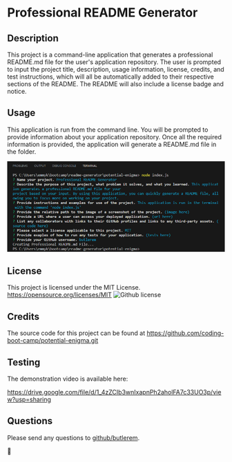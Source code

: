 # Professional README Generator 

## Description
This project is a command-line application that generates a professional README.md file for the user's application repository. The user is prompted to input the project title, description, usage information, license, credits, and test instructions, which will all be automatically added to their respective sections of the README. The README will also include a license badge and notice.

## Usage
This application is run from the command line. You will be prompted to provide information about your application repository. Once all the required information is provided, the application will generate a README.md file in the folder.

![alt-text](./screenshot.png)

## License
This project is licensed under the MIT License.
https://opensource.org/licenses/MIT
![Github license](https://img.shields.io/badge/license-MIT-blue.svg)

## Credits
The source code for this project can be found at https://github.com/coding-boot-camp/potential-enigma.git

## Testing
The demonstration video is available here:

https://drive.google.com/file/d/1_4zZCIb3wnIxapnPh2aholFA7c33UO3p/view?usp=sharing

## Questions
Please send any questions to [github/butlerem](https://github.com/butlerem).

🌼
